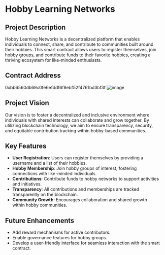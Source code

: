 # Hobby Learning Networks

## Project Description
Hobby Learning Networks is a decentralized platform that enables individuals to connect, share, and contribute to communities built around their hobbies. This smart contract allows users to register themselves, join hobby groups, and contribute funds to their favorite hobbies, creating a thriving ecosystem for like-minded enthusiasts.

## Contract Address
0xbb6560db69c0fe6efddf6f8ebf52f4761bd3bf3f
![image](https://github.com/user-attachments/assets/027d88c7-0c01-4e9e-9cbd-c67a30f7b5c8)


## Project Vision
Our vision is to foster a decentralized and inclusive environment where individuals with shared interests can collaborate and grow together. By utilizing blockchain technology, we aim to ensure transparency, security, and equitable contribution tracking within hobby-based communities.

## Key Features

- **User Registration**: Users can register themselves by providing a username and a list of their hobbies.
- **Hobby Membership**: Join hobby groups of interest, fostering connections with like-minded individuals.
- **Contributions**: Contribute funds to hobby networks to support activities and initiatives.
- **Transparency**: All contributions and memberships are tracked transparently on the blockchain.
- **Community Growth**: Encourages collaboration and shared growth within hobby communities.


## Future Enhancements
- Add reward mechanisms for active contributors.
- Enable governance features for hobby groups.
- Develop a user-friendly interface for seamless interaction with the smart contract.
